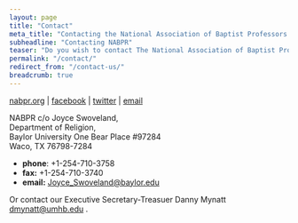 ```yaml
---
layout: page
title: "Contact"
meta_title: "Contacting the National Association of Baptist Professors of Religion"
subheadline: "Contacting NABPR"
teaser: "Do you wish to contact The National Association of Baptist Professors of Religion?"
permalink: "/contact/"
redirect_from: "/contact-us/"
breadcrumb: true
---
```



[nabpr.org](https://nabpr.org/) \| [facebook](https://facebook.com/nabpr) \| [twitter](https://twitter.com/nabpr1) \|  [email](mailto:hello@nabpr.org)  


NABPR c/o Joyce Swoveland,  
Department of Religion,  
Baylor University One Bear Place #97284   
Waco, TX 76798-7284  

 - **phone**: +1-254-710-3758  
 - **fax:** +1-254-710-3740  
 - **email:** <a href="mailto:{{ site.joyce | encode_email }}">Joyce_Swoveland@baylor.edu</a>  

Or contact our Executive Secretary-Treasuer Danny Mynatt <a href="mailto:{{ site.dany | encode_email }}">dmynatt@umhb.edu </a>.  
